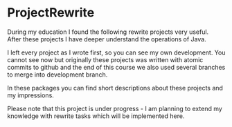 # ProjectRewrite
During my education I found the following rewrite projects very useful.  
After these projects I have deeper understand the operations of Java.

I left every project as I wrote first, so you can see my own development. 
You cannot see now but originally these projects was written with atomic commits to github and the end of this course we also used several branches to merge into development branch.

In these packages you can find short descriptions about these projects and my impressions.

Please note that this project is under progress - I am planning to extend my knowledge with rewrite tasks which will be implemented here.
